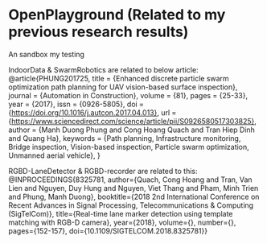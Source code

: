 # OpenPlayground (Related to my previous research results)

An sandbox my testing

IndoorData & SwarmRobotics are related to below article:
@article{PHUNG201725,
title = {Enhanced discrete particle swarm optimization path planning for UAV vision-based surface inspection},
journal = {Automation in Construction},
volume = {81},
pages = {25-33},
year = {2017},
issn = {0926-5805},
doi = {https://doi.org/10.1016/j.autcon.2017.04.013},
url = {https://www.sciencedirect.com/science/article/pii/S0926580517303825},
author = {Manh Duong Phung and Cong Hoang Quach and Tran Hiep Dinh and Quang Ha},
keywords = {Path planning, Infrastructure monitoring, Bridge inspection, Vision-based inspection, Particle swarm optimization, Unmanned aerial vehicle},
}

RGBD-LaneDetector & RGBD-recorder are related to this:
@INPROCEEDINGS{8325781,
  author={Quach, Cong Hoang and Tran, Van Lien and Nguyen, Duy Hung and Nguyen, Viet Thang and Pham, Minh Trien and Phung, Manh Duong},
  booktitle={2018 2nd International Conference on Recent Advances in Signal Processing, Telecommunications & Computing (SigTelCom)}, 
  title={Real-time lane marker detection using template matching with RGB-D camera}, 
  year={2018},
  volume={},
  number={},
  pages={152-157},
  doi={10.1109/SIGTELCOM.2018.8325781}}

